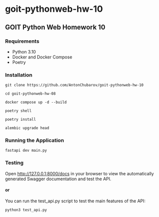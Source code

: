 # goit-pythonweb-hw-10

## GOIT Python Web Homework 10

### Requirements
- Python 3.10
- Docker and Docker Compose
- Poetry

### Installation

```shell
git clone https://github.com/AntonChubarov/goit-pythonweb-hw-10
```

```shell
cd goit-pythonweb-hw-08
```

```shell
docker compose up -d --build
```

```shell
poetry shell
```

```shell
poetry install
```

```shell
alembic upgrade head
```

### Running the Application

```shell
fastapi dev main.py
```

### Testing

Open http://127.0.0.1:8000/docs in your browser
to view the automatically generated Swagger
documentation and test the API.

#### or

You can run the test_api.py script to test the
main features of the API:

```shell
python3 test_api.py
```
